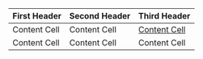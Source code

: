 | First Header  | Second Header | Third Header |
| ------------- | ------------- | ------------ |
| Content Cell  | Content Cell  | [Content Cell](analysis_of_business_indicators/)|
| Content Cell  | Content Cell  | Content Cell |
